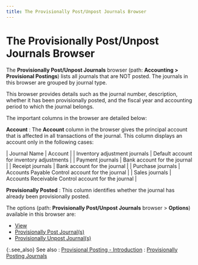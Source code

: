 ```yaml
---
title: The Provisionally Post/Unpost Journals Browser
---
```


# The Provisionally Post/Unpost Journals Browser


The **Provisionally Post/Unpost Journals** browser (path: **Accounting &gt; 
 Provisional Postings**) lists all journals that are NOT posted. The  journals in this browser are grouped by journal type.


This browser provides details such as the journal number, description,  whether it has been provisionally posted, and the fiscal year and accounting  period to which the journal belongs.


The important columns in the browser are detailed below:


**Account**
: The **Account**  column in the browser gives the principal account that is affected in  all transactions of the journal. This column displays an account only  in the following cases:


| Journal Name | Account |
| Inventory adjustment journals | Default account for inventory adjustments |
| Payment journals | Bank account for the journal |
| Receipt journals | Bank account for the journal |
| Purchase journals | Accounts Payable Control account for the journal |
| Sales journals | Accounts Receivable Control account for the journal |



**Provisionally Posted**
: This column identifies whether the journal has already  been provisionally posted.


The options (path: **Provisionally Post/Unpost 
 Journals** browser > **Options**)  available in this browser are:

- [View]({{site.acc_baseurl}}/misc/view_provisional_post_unpost_browser_options.html)
- [Provisionally  Post Journal(s)]({{site.acc_baseurl}}/misc/provisionally_post_provisionally_post_unpost_journals_browser_options.html)
- [Provisionally  Unpost Journal(s)]({{site.acc_baseurl}}/misc/provisionally_unpost_provisionally_post_unpost_journals_browser.html)



{:.see_also}
See also
: [Provisional Posting  - Introduction]({{site.acc_baseurl}}/provisionally-posting-journals/provisional_posting.html)
: [Provisionally  Posting Journals]({{site.acc_baseurl}}/provisionally-posting-journals/provisionally_posting_journals.html)
